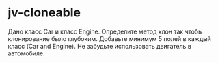 # jv-cloneable

Дано класс Car и класс Engine. Определите метод клон так чтобы клонирование было глубоким.
Добавьте минимум 5 полей в каждый класс (Car and Engine). Не забудьте использовать двигатель в автомобиле.
